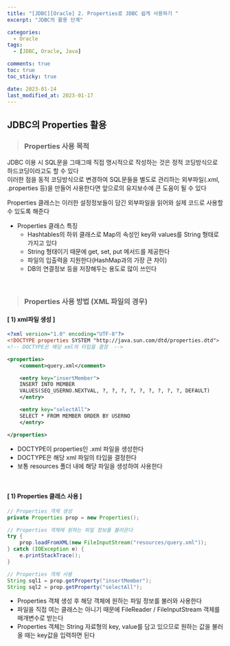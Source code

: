 ```yaml
---
title: "[JDBC][Oracle] 2. Properties로 JDBC 쉽게 사용하기 "
excerpt: "JDBC의 활용 단계"

categories:
  - Oracle
tags:
  - [JDBC, Oracle, Java]

comments: true
toc: true
toc_sticky: true

date: 2023-01-14
last_modified_at: 2023-01-17
---
```


## JDBC의 Properties 활용

> ### Properties 사용 목적

JDBC 이용 시 SQL문을 그때그때 직접 명시적으로 작성하는 것은 정적 코딩방식으로 하드코딩이라고도 할 수 있다  
이러한 점을 동적 코딩방식으로 변경하여 SQL문들을 별도로 관리하는 외부파일(.xml, .properties 등)을 만들어 사용한다면 앞으로의 유지보수에 큰 도움이 될 수 있다

Properties 클래스는 이러한 설정정보들이 담긴 외부파일을 읽어와 실제 코드로 사용할 수 있도록 해준다

- Properties 클래스 특징
  - Hashtables의 하위 클래스로 Map의 속성인 key와 values를 String 형태로 가지고 있다
  - String 형태이기 때문에 get, set, put 메서드를 제공한다
  - 파일의 입출력을 지원한다(HashMap과의 가장 큰 차이)
  - DB의 연결정보 등을 저장해두는 용도로 많이 쓰인다

<br>

> ### Properties 사용 방법 (XML 파일의 경우)

#### [ 1) xml파일 생성 ]

```xml
<?xml version="1.0" encoding="UTF-8"?>
<!DOCTYPE properties SYSTEM "http://java.sun.com/dtd/properties.dtd">
<!-- DOCTYPE은 해당 xml의 타입을 결정  -->

<properties>
	<comment>query.xml</comment>

	<entry key="insertMember">
	INSERT INTO MEMBER
	VALUES(SEQ_USERNO.NEXTVAL, ?, ?, ?, ?, ?, ?, ?, ?, ?, DEFAULT)
	</entry>

	<entry key="selectAll">
	SELECT * FROM MEMBER ORDER BY USERNO
	</entry>

</properties>
```

- DOCTYPE이 properties인 .xml 파일을 생성한다
- DOCTYPE은 해당 xml 파일의 타입을 결정한다
- 보통 resources 폴더 내에 해당 파일을 생성하여 사용한다

<br>

#### [ 1) Properties 클래스 사용 ]

```java
// Properties 객체 생성
private Properties prop = new Properties();

// Properties 객체에 원하는 파일 정보를 불러온다
try {
	prop.loadFromXML(new FileInputStream("resources/query.xml"));
} catch (IOException e) {
	e.printStackTrace();
}

// Properties 객체 사용
String sql1 = prop.getProperty("insertMember");
String sql2 = prop.getProperty("selectAll");
```

- Properties 객체 생성 후 해당 객체에 원하는 파일 정보를 불러와 사용한다
- 파일을 직접 여는 클래스는 아니기 때문에 FileReader / FileInputStream 객체를 매개변수로 받는다
- Properties 객체는 String 자료형의 key, value를 담고 있으므로 원하는 값을 불러올 때는 key값을 입력하면 된다
